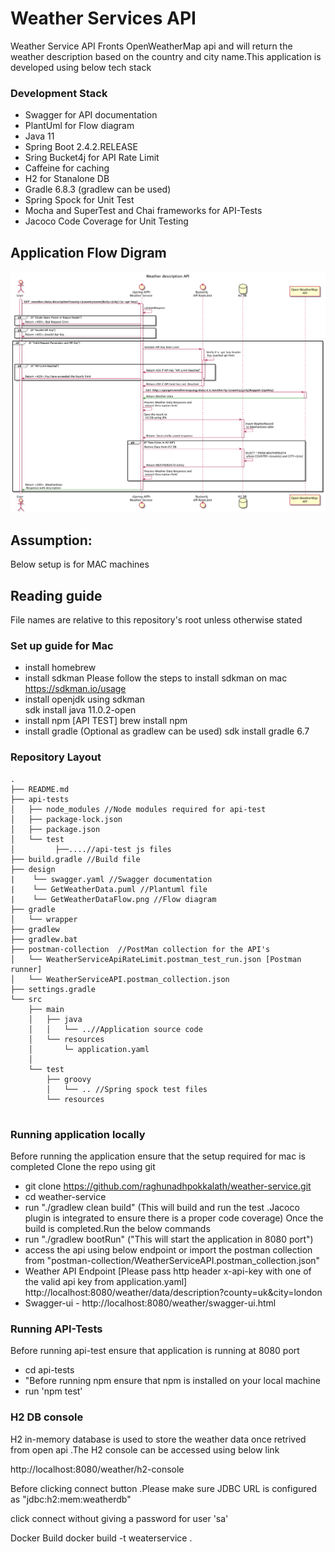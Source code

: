  Weather Services API
=========================================
Weather Service API Fronts  OpenWeatherMap api and will return the weather description based on the country and city name.This application is developed using below tech stack

### Development Stack
- Swagger for API documentation
- PlantUml for Flow diagram
- Java 11
- Spring Boot 2.4.2.RELEASE
- Sring Bucket4j for API Rate Limit
- Caffeine for caching
- H2 for Stanalone DB
- Gradle 6.8.3 (gradlew can be used) 
- Spring Spock for Unit Test
- Mocha and SuperTest and Chai frameworks
 for API-Tests
- Jacoco Code Coverage for Unit Testing 

## Application Flow Digram
![Design](design/GetWeatherDataFlow.png)


## Assumption:
Below setup is for MAC machines

## Reading guide
File names are relative to this repository's root unless otherwise stated

### Set up guide for  Mac
- install homebrew
- install sdkman
  Please follow the steps to install sdkman on mac https://sdkman.io/usage
- install openjdk using sdkman  
    sdk install java 11.0.2-open
- install npm [API TEST]
    brew install npm
- install gradle (Optional as gradlew can be used)
   sdk install gradle 6.7

### Repository  Layout  
```
.
├── README.md
├── api-tests
│   ├── node_modules //Node modules required for api-test
│   ├── package-lock.json
│   ├── package.json 
│   └── test 
│         ├──....//api-test js files
├── build.gradle //Build file
├── design
|    └── swagger.yaml //Swagger documentation
|    └── GetWeatherData.puml //Plantuml file
|    └── GetWeatherDataFlow.png //Flow diagram 
├── gradle
│   └── wrapper
├── gradlew
├── gradlew.bat
├── postman-collection  //PostMan collection for the API's
│   └── WeatherServiceApiRateLimit.postman_test_run.json [Postman runner]
│   └── WeatherServiceAPI.postman_collection.json
├── settings.gradle
└── src
    ├── main
    │   ├── java
    │   │   └── ..//Application source code
    │   └── resources
    │       └─ application.yaml 
    │  
    └── test
        ├── groovy
        │   └── .. //Spring spock test files
        └── resources


```

### Running application locally 
Before running the application ensure that the setup required for mac is completed
     Clone the repo using git
   -  git clone https://github.com/raghunadhpokkalath/weather-service.git
   -  cd weather-service
   - run "./gradlew clean build"  (This will build and run the test .Jacoco plugin is integrated to ensure there is a proper code coverage)
    Once the build is completed.Run the below  commands
   - run "./gradlew bootRun"  ("This will start the application in 8080 port")
   - access the api using below endpoint or import the postman collection from "postman-collection/WeatherServiceAPI.postman_collection.json"
   - Weather  API  Endpoint [Please pass http header x-api-key with
    one of the valid api key from application.yaml] 
    http://localhost:8080/weather/data/description?county=uk&city=london 
   - Swagger-ui  - http://localhost:8080/weather/swagger-ui.html

### Running API-Tests
 Before running api-test ensure that application is running at 8080 port
 - cd api-tests 
 - "Before running npm ensure that npm is installed on your local machine
 -  run 'npm test'


 
### H2 DB console
H2 in-memory database is used to store the weather data once retrived from open api .The H2 console can be accessed using below link 

http://localhost:8080/weather/h2-console

Before clicking connect button .Please make sure JDBC URL is configured as "jdbc:h2:mem:weatherdb"

click connect without giving a password for user 'sa' 


Docker Build
docker build -t weaterservice .